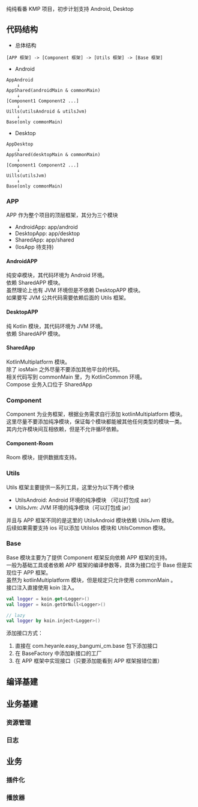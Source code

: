纯纯看番 KMP 项目，初步计划支持 Android, Desktop
## 代码结构

* 总体结构

```
[APP 框架] -> [Component 框架] -> [Utils 框架] -> [Base 框架]
```

* Android 

```
AppAndroid
    ↓
AppShared(androidMain & commonMain)
    ↓
[Component1 Component2 ...]
    ↓
Uills(utilsAndroid & utilsJvm)
    ↓
Base(only commonMain)
```

* Desktop

```
AppDesktop
    ↓
AppShared(desktopMain & commonMain)
    ↓
[Component1 Component2 ...]
    ↓
Uills(utilsJvm)
    ↓
Base(only commonMain)

```

### APP

APP 作为整个项目的顶层框架，其分为三个模块

* AndroidApp: app/android
* DesktopApp: app/desktop
* SharedApp: app/shared
* (IosApp 待支持)

#### AndroidAPP

纯安卓模块，其代码环境为 Android 环境。  
依赖 SharedAPP 模块。  
虽然理论上也有 JVM 环境但是不依赖 DesktopAPP 模块。  
如果要写 JVM 公共代码需要依赖后面的 Utils 框架。

#### DesktopAPP

纯 Kotlin 模块，其代码环境为 JVM 环境。  
依赖 SharedAPP 模块。

#### SharedApp

KotlinMultiplatform 模块。  
除了 iosMain 之外尽量不要添加其他平台的代码。  
相关代码写到 commonMain 里，为 KotlinCommon 环境。  
Compose 业务入口位于 SharedApp  

### Component

Component 为业务框架，根据业务需求自行添加 kotlinMultiplatform 模块。  
这里尽量不要添加纯净模块，保证每个模块都能被其他任何类型的模块一类。  
其内允许模块间互相依赖，但是不允许循环依赖。  

#### Component-Room

Room 模块，提供数据库支持。

### Utils

Utils 框架主要提供一系列工具，这里分为以下两个模块

* UtilsAndroid: Android 环境的纯净模块 （可以打包成 aar）
* UtilsJvm: JVM 环境的纯净模块（可以打包成 jar）

并且与 APP 框架不同的是这里的 UtilsAndroid 模块依赖 UtilsJvm 模块。  
后续如果需要支持 ios 可以添加 UtilsIos 模块和 UtilsCommon 模块。

### Base

Base 模块主要为了提供 Component 框架反向依赖 APP 框架的支持。  
一般为基础工具或者依赖 APP 框架的编译参数等，具体为接口位于 Base 但是实现位于 APP 框架。  
虽然为 kotlinMultiplatform 模块，但是规定只允许使用 commonMain 。  
接口注入直接使用 koin 注入。

```kotlin
val logger = koin.get<Logger>()
val logger = koin.getOrNull<Logger>()

// lazy
val logger by koin.inject<Logger>()
```

添加接口方式：
1. 直接在 com.heyanle.easy_bangumi_cm.base 包下添加接口
2. 在 BaseFactory 中添加新接口的工厂
3. 在 APP 框架中实现接口（只要添加能看到 APP 框架报错位置）

## 编译基建

## 业务基建

### 资源管理

### 日志

## 业务

### 插件化

### 播放器






